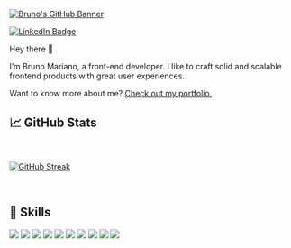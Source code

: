 
[![Bruno's GitHub Banner](https://res.cloudinary.com/my-portfoiio/image/upload/v1660089388/my-portfolio/Group_51_1_crmhei.png)](https://brunomariano.me/)


[![LinkedIn Badge](https://img.shields.io/badge/LinkedIn-Profile-informational?style=flat&logo=linkedin&logoColor=white&color=0D76A8)](https://www.linkedin.com/in/dev-bruno-mariano/)


Hey there 👋

I’m Bruno Mariano, a front-end developer. I like to craft solid and scalable frontend products with great user experiences.

Want to know more about me? [Check out my portfolio.](https://brunomariano.me/)

## &#x1f4c8; GitHub Stats

<br>

[![GitHub Streak](http://github-readme-streak-stats.herokuapp.com?user=Bsignx&theme=dark)](https://git.io/streak-stats)

<br>

## 💼 Skills

![](https://img.shields.io/badge/Code-React-informational?style=flat&logo=react&logoColor=FC466B&color=0F1413)
![](https://img.shields.io/badge/Code-Next-informational?style=flat&logo=next&logoColor=FC466B&color=0F1413)
![](https://img.shields.io/badge/Code-Redux-informational?style=flat&logo=Redux&logoColor=FC466B&color=0F1413)
![](https://img.shields.io/badge/Code-JavaScript-informational?style=flat&logo=JavaScript&logoColor=FC466B&color=0F1413)
![](https://img.shields.io/badge/Code-TypeScript-informational?style=flat&logo=TypeScript&logoColor=FC466B&color=0F1413)
![](https://img.shields.io/badge/Style-Tailwind-informational?style=flat&logo=Tailwind-CSS&logoColor=FC466B&color=0F1413)
![](https://img.shields.io/badge/Style-CSS-informational?style=flat&logo=css3&logoColor=FC466B&color=0F1413)
![](https://img.shields.io/badge/Style-Sass-informational?style=flat&logo=Sass&logoColor=FC466B&color=0F1413)
![](https://img.shields.io/badge/Test-Cypress-informational?style=flat&logo=Cypress&logoColor=FC466B&color=0F1413)
![](https://img.shields.io/badge/Tools-GitHub-informational?style=flat&logo=GitHub&logoColor=FC466B&color=0F1413)




